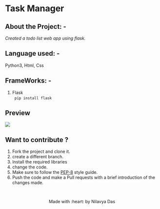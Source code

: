 # Task Manager <br>
## About the Project: - 
<p><i>
    Created a todo list web app using flask.
  </i>
</p>

## Language used: - 
Python3, Html, Css
## FrameWorks: -

1. Flask <br>
``` pip install flask```


## Preview
<img src="https://github.com/nilavya2000/Task_Manager/blob/main/assects/task.png">

## Want to contribute ?
1. Fork the project and clone it.
2. create a different branch.
3. Install the required libraries 
4. change the code.
5. Make sure to follow the [PEP-8](https://www.python.org/dev/peps/pep-0008/) style guide. 
6. Push the code and make a Pull requests with a brief introduction of the changes made. 
<br>
<p align="center">Made with :heart: by Nilavya Das</p>

